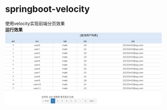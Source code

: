 # springboot-velocity
使用velocity实现前端分页效果  
**运行效果**  
![Image_text](https://github.com/doraemon4/springboot-velocity/blob/master/png/pager.png)
